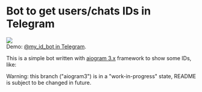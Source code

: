 # Bot to get users/chats IDs in Telegram

<a href="https://hub.docker.com/r/groosha/my-id-bot"><img src="https://img.shields.io/badge/my--id--bot-docker%20hub-blue"></a>  
Demo: [@my_id_bot in Telegram](https://t.me/my_id_bot).  

This is a simple bot written with [aiogram 3.x](https://github.com/aiogram/aiogram) framework to show some IDs, like:

Warning: this branch ("aiogram3") is in a "work-in-progress" state, README is subject to be changed in future.